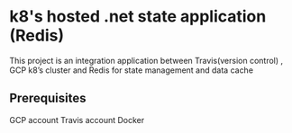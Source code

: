 # k8's hosted .net state application (Redis)
This project is an integration application between Travis(version control) , GCP k8’s cluster and Redis for state management and data cache 

## Prerequisites
GCP account
Travis account
Docker 
